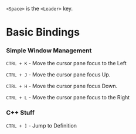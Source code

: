 `<Space>` is the `<Leader>` key.

# Basic Bindings

### Simple Window Management

`CTRL + K` - Move the cursor pane focus to the Left

`CTRL + J` - Move the cursor pane focus Up.

`CTRL + H` - Move the cursor pane focus Down.

`CTRL + L` - Move the cursor pane focus to the Right

### C++ Stuff

`CTRL + ]` - Jump to Definition